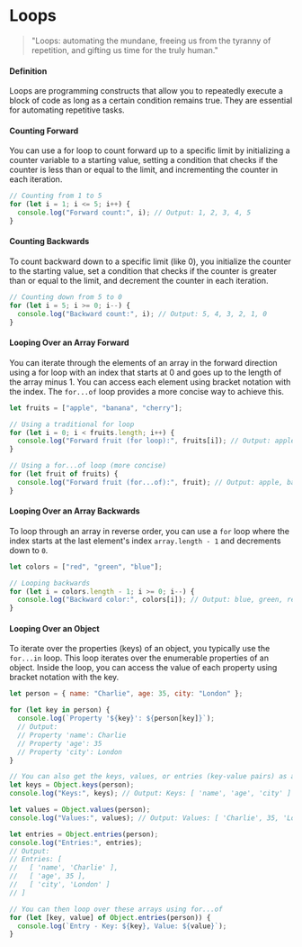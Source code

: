 # Loops
<!--- introduction --->
> "Loops: automating the mundane, freeing us from the tyranny of repetition, and gifting us time for the truly human."

<!--- explanation --->
#### Definition
Loops are programming constructs that allow you to repeatedly execute a block of code as long as a certain condition remains true. They are essential for automating repetitive tasks.

#### Counting Forward

You can use a for loop to count forward up to a specific limit by initializing a counter variable to a starting value, setting a condition that checks if the counter is less than or equal to the limit, and incrementing the counter in each iteration.

```js
// Counting from 1 to 5
for (let i = 1; i <= 5; i++) {
  console.log("Forward count:", i); // Output: 1, 2, 3, 4, 5
}
```

#### Counting Backwards

To count backward down to a specific limit (like 0), you initialize the counter to the starting value, set a condition that checks if the counter is greater than or equal to the limit, and decrement the counter in each iteration.

```js
// Counting down from 5 to 0
for (let i = 5; i >= 0; i--) {
  console.log("Backward count:", i); // Output: 5, 4, 3, 2, 1, 0
}
```

#### Looping Over an Array Forward

You can iterate through the elements of an array in the forward direction using a for loop with an index that starts at 0 and goes up to the length of the array minus 1. You can access each element using bracket notation with the index. The `for...of` loop provides a more concise way to achieve this.

```js
let fruits = ["apple", "banana", "cherry"];

// Using a traditional for loop
for (let i = 0; i < fruits.length; i++) {
  console.log("Forward fruit (for loop):", fruits[i]); // Output: apple, banana, cherry
}

// Using a for...of loop (more concise)
for (let fruit of fruits) {
  console.log("Forward fruit (for...of):", fruit); // Output: apple, banana, cherry
}
```

#### Looping Over an Array Backwards

To loop through an array in reverse order, you can use a `for` loop where the index starts at the last element's index `array.length - 1` and decrements down to `0`.

```js
let colors = ["red", "green", "blue"];

// Looping backwards
for (let i = colors.length - 1; i >= 0; i--) {
  console.log("Backward color:", colors[i]); // Output: blue, green, red
}
```

#### Looping Over an Object

To iterate over the properties (keys) of an object, you typically use the `for...in` loop. This loop iterates over the enumerable properties of an object. Inside the loop, you can access the value of each property using bracket notation with the key.

```js
let person = { name: "Charlie", age: 35, city: "London" };

for (let key in person) {
  console.log(`Property '${key}': ${person[key]}`);
  // Output:
  // Property 'name': Charlie
  // Property 'age': 35
  // Property 'city': London
}

// You can also get the keys, values, or entries (key-value pairs) as arrays
let keys = Object.keys(person);
console.log("Keys:", keys); // Output: Keys: [ 'name', 'age', 'city' ]

let values = Object.values(person);
console.log("Values:", values); // Output: Values: [ 'Charlie', 35, 'London' ]

let entries = Object.entries(person);
console.log("Entries:", entries);
// Output:
// Entries: [
//   [ 'name', 'Charlie' ],
//   [ 'age', 35 ],
//   [ 'city', 'London' ]
// ]

// You can then loop over these arrays using for...of
for (let [key, value] of Object.entries(person)) {
  console.log(`Entry - Key: ${key}, Value: ${value}`);
}
```